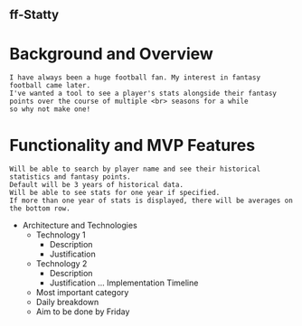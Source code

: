 ## ff-Statty
# Background and Overview
    I have always been a huge football fan. My interest in fantasy football came later.
    I've wanted a tool to see a player's stats alongside their fantasy points over the course of multiple <br> seasons for a while
    so why not make one! 
    
# Functionality and MVP Features
    Will be able to search by player name and see their historical statistics and fantasy points.
    Default will be 3 years of historical data. 
    Will be able to see stats for one year if specified. 
    If more than one year of stats is displayed, there will be averages on the bottom row.
* Architecture and Technologies
    * Technology 1
        * Description
        * Justification
    * Technology 2
        * Description
        * Justification
    ...
Implementation Timeline
    * Most important category
    * Daily breakdown
    * Aim to be done by Friday
